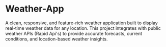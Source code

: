 # Weather-App
A clean, responsive, and feature-rich weather application built to display real-time weather data for any location. This project integrates with public weather APIs (Rapid Api's) to provide accurate forecasts, current conditions, and location-based weather insights.
